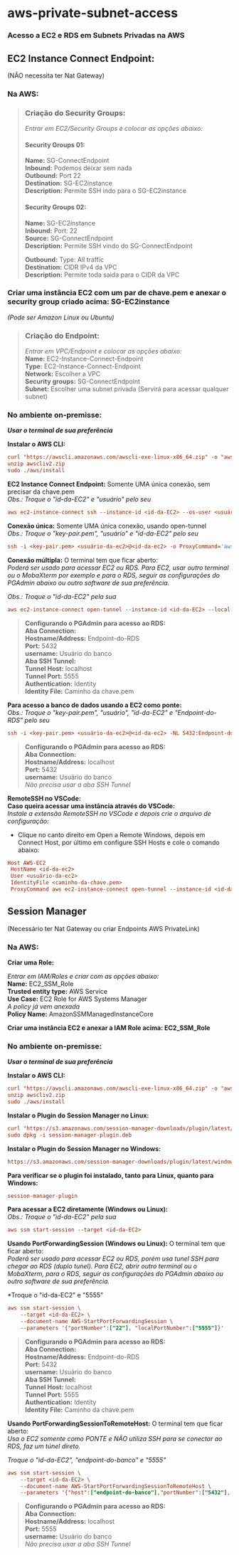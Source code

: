 # aws-private-subnet-access
### Acesso a EC2 e RDS em Subnets Privadas na AWS

## EC2 Instance Connect Endpoint:  
(NÃO necessita ter Nat Gateway)  

### Na AWS:  
> ### Criação do Security Groups: 
>
> *Entrar em EC2/Security Groups e colocar as opções abaixo:*
> #### Security Groups 01:  
> **Name:** SG-ConnectEndpoint  
> **Inbound:** Podemos deixar sem nada  
> **Outbound:** Port 22  
> **Destination:** SG-EC2instance  
> **Description:** Permite SSH indo para o SG-EC2instance
>
> #### Security Groups 02:
> **Name:** SG-EC2instance  
> **Inbound:** Port: 22  
> **Source:** SG-ConnectEndpoint  
> **Description:** Permite SSH vindo do SG-ConnectEndpoint  
> 
> **Outbound:** Type: All traffic  
> **Destination:** CIDR IPv4 da VPC  
> **Description:** Permite toda saida para o CIDR da VPC
>
### Criar uma instância EC2 com um par de chave.pem e anexar o security group criado acima: SG-EC2instance

*(Pode ser Amazon Linux ou Ubuntu)*  

> ### Criação do Endpoint:
>
> *Entrar em VPC/Endpoint e colocar as opções abaixo:*  
> **Name:** EC2-Instance-Connect-Endpoint  
> **Type:** EC2-Instance-Connect-Endpoint  
> **Network:** Escolher a VPC  
> **Security groups:** SG-ConnectEndpoint  
> **Subnet:** Escolher uma subnet privada (Servirá para acessar qualquer subnet)  

### No ambiente on-premisse: 
 
***Usar o terminal de sua preferência***  

**Instalar o AWS CLI:**
```ini
curl "https://awscli.amazonaws.com/awscli-exe-linux-x86_64.zip" -o "awscliv2.zip"
unzip awscliv2.zip
sudo ./aws/install
```

**EC2 Instance Connect Endpoint:** Somente UMA única conexão, sem precisar da chave.pem  
*Obs.: Troque o "id-da-EC2" e "usuário" pelo seu*
```ini
aws ec2-instance-connect ssh --instance-id <id-da-EC2> --os-user <usuário> --connection-type eice
```

**Conexão única:** Somente UMA única conexão, usando open-tunnel  
*Obs.: Troque o "key-pair.pem", "usuário" e "id-da-EC2" pelo seu*

```ini
ssh -i <key-pair.pem> <usuário-da-ec2>@<id-da-ec2> -o ProxyCommand='aws ec2-instance-connect open-tunnel --instance-id %h'
```

**Conexão múltipla:** O terminal tem que ficar aberto:  
*Poderá ser usado para acessar EC2 ou RDS. Para EC2, usar outro terminal ou o MobaXterm por exemplo e para o RDS, seguir as configurações do PGAdmin abaixo ou outro software de sua preferência.*  

*Obs.: Troque o "id-da-EC2" pela sua*  

```ini
aws ec2-instance-connect open-tunnel --instance-id <id-da-EC2> --local-port 5555
```

> **Configurando o PGAdmin para acesso ao RDS:**  
> **Aba Connection:**  
> **Hostname/Address:** Endpoint-do-RDS  
> **Port:** 5432  
> **username:** Usuário do banco  
> **Aba SSH Tunnel:**  
> **Tunnel Host:** localhost  
> **Tunnel Port:** 5555  
> **Authentication:** Identity  
> **Identity File:** Caminho da chave.pem  

**Para acesso a banco de dados usando a EC2 como ponte:**  
*Obs.: Troque o "key-pair.pem", "usuário", "id-da-EC2" e "Endpoint-do-RDS" pelo seu*
```ini
ssh -i <key-pair.pem> <usuário-da-ec2>@<id-da-ec2> -NL 5432:Endpoint-do-RDS:5432 -o ProxyCommand='aws ec2-instance-connect open-tunnel --instance-id %h'
```
> **Configurando o PGAdmin para acesso ao RDS:**  
> **Aba Connection:**  
> **Hostname/Address:** localhost  
> **Port:** 5432  
> **username:** Usuário do banco  
> *Não precisa usar a aba SSH Tunnel*  

**RemoteSSH no VSCode:**  
**Caso queira acessar uma instância através do VSCode:**  
*Instale a extensão RemoteSSH no VSCode e depois crie o arquivo de configuração:*  
- Clique no canto direito em Open a Remote Windows, depois em Connect Host, por último em configure SSH Hosts e cole o comando abaixo:  

```ini
Host AWS-EC2
 HostName <id-da-ec2>
 User <usuário-da-ec2>
 IdentityFile <caminho-da-chave.pem>
 ProxyCommand aws ec2-instance-connect open-tunnel --instance-id <id-da-ec2> --region <sua-regiao>
```  
## Session Manager  
(Necessário ter Nat Gateway ou criar Endpoints AWS PrivateLink)

### Na AWS:  

**Criar uma Role:**

*Entrar em IAM/Roles e criar com as opções abaixo:*  
**Name:** EC2_SSM_Role  
**Trusted entity type:** AWS Service  
**Use Case:** EC2 Role for AWS Systems Manager  
*A policy já vem anexada*  
**Policy Name:** AmazonSSMManagedInstanceCore  

**Criar uma instância EC2 e anexar a IAM Role acima: EC2_SSM_Role**  

### No ambiente on-premisse:  

***Usar o terminal de sua preferência***  

**Instalar o AWS CLI:**
```ini
curl "https://awscli.amazonaws.com/awscli-exe-linux-x86_64.zip" -o "awscliv2.zip"
unzip awscliv2.zip
sudo ./aws/install
``` 
**Instalar o Plugin do Session Manager no Linux:**
```ini
curl "https://s3.amazonaws.com/session-manager-downloads/plugin/latest/ubuntu_64bit/session-manager-plugin.deb" -o "session-manager-plugin.deb"
sudo dpkg -i session-manager-plugin.deb
``` 
**Instalar o Plugin do Session Manager no Windows:**
```ini
https://s3.amazonaws.com/session-manager-downloads/plugin/latest/windows/SessionManagerPluginSetup.exe
``` 
**Para verificar se o plugin foi instalado, tanto para Linux, quanto para Windows:**
```ini
session-manager-plugin
```

**Para acessar a EC2 diretamente (Windows ou Linux):**  
*Obs.: Troque o "id-da-EC2" pela sua*
```ini
aws ssm start-session --target <id-da-EC2>  
```

**Usando PortForwardingSession (Windows ou Linux):** O terminal tem que ficar aberto:  
*Poderá ser usado para acessar EC2 ou RDS, porém usa tunel SSH para chegar ao RDS (duplo tunel). Para EC2, abrir outro terminal ou o MobaXterm, para o RDS, seguir as configurações do PGAdmin abaixo ou outro software de sua preferência.*  

*Troque o "id-da-EC2" e "5555"
```ini
aws ssm start-session \
    --target <id-da-EC2> \
    --document-name AWS-StartPortForwardingSession \
    --parameters '{"portNumber":["22"], "localPortNumber":["5555"]}'
```

> **Configurando o PGAdmin para acesso ao RDS:**  
> **Aba Connection:**  
> **Hostname/Address:** Endpoint-do-RDS  
> **Port:** 5432  
> **username:** Usuário do banco  
> **Aba SSH Tunnel:**  
> **Tunnel Host:** localhost  
> **Tunnel Port:** 5555  
> **Authentication:** Identity  
> **Identity File:** Caminho da chave.pem  

**Usando PortForwardingSessionToRemoteHost:** O terminal tem que ficar aberto:  
*Usa o EC2 somente como PONTE e NÃO utiliza SSH para se conectar ao RDS, faz um túnel direto.*  

*Troque o "id-da-EC2", "endpoint-do-banco" e "5555"*
```ini
aws ssm start-session \
    --target <id-da-EC2> \
    --document-name AWS-StartPortForwardingSessionToRemoteHost \
    --parameters '{"host":["endpoint-do-banco"],"portNumber":["5432"], "localPortNumber":["5555"]}'
```

> **Configurando o PGAdmin para acesso ao RDS:**  
> **Aba Connection:**  
> **Hostname/Address:** localhost  
> **Port:** 5555  
> **username:** Usuário do banco  
> *Não precisa usar a aba SSH Tunnel* 